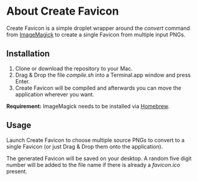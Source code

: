 # About Create Favicon

Create Favicon is a simple droplet wrapper around the *convert* command from [ImageMagick](https://imagemagick.org/index.php) to create a single Favicon from multiple input PNGs.

## Installation

1. Clone or download the repository to your Mac.
2. Drag & Drop the file *compile.sh* into a Terminal.app window and press Enter.
3. Create Favicon will be compiled and afterwards you can move the application wherever you want.

**Requirement:** ImageMagick needs to be installed via [Homebrew](https://brew.sh).

## Usage

Launch Create Favicon to choose multiple source PNGs to convert to a single Favicon (or just Drag & Drop them onto the application).

The generated Favicon will be saved on your desktop. A random five digit number will be added to the file name if there is already a *favicon.ico* present.
